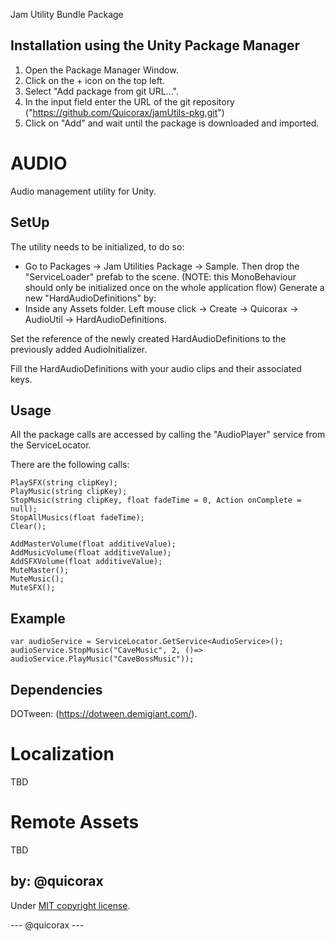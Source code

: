 Jam Utility Bundle Package

## Installation using the Unity Package Manager
1. Open the Package Manager Window. 
2. Click on the + icon on the top left.
3. Select "Add package from git URL...".
4. In the input field enter the URL of the git repository ("https://github.com/Quicorax/jamUtils-pkg.git")
5. Click on "Add" and wait until the package is downloaded and imported.

# AUDIO
Audio management utility for Unity.

## SetUp
The utility needs to be initialized, to do so: 
- Go to Packages -> Jam Utilities Package -> Sample. Then drop the "ServiceLoader" prefab to the scene. (NOTE: this MonoBehaviour should only be initialized once on the whole application flow)
Generate a new "HardAudioDefinitions" by:
- Inside any Assets folder. Left mouse click -> Create -> Quicorax -> AudioUtil -> HardAudioDefinitions.

Set the reference of the newly created HardAudioDefinitions to the previously added AudioInitializer.

Fill the HardAudioDefinitions with your audio clips and their associated keys.

## Usage
All the package calls are accessed by calling the "AudioPlayer" service from the ServiceLocator.

There are the following calls:
```
PlaySFX(string clipKey);
PlayMusic(string clipKey);
StopMusic(string clipKey, float fadeTime = 0, Action onComplete = null);
StopAllMusics(float fadeTime);
Clear();

AddMasterVolume(float additiveValue);
AddMusicVolume(float additiveValue);
AddSFXVolume(float additiveValue);
MuteMaster();
MuteMusic();
MuteSFX();
```
## Example
``` 
var audioService = ServiceLocator.GetService<AudioService>();
audioService.StopMusic("CaveMusic", 2, ()=> audioService.PlayMusic("CaveBossMusic"));
```

## Dependencies
DOTween: (https://dotween.demigiant.com/).


# Localization
TBD

# Remote Assets
TBD

## by: @quicorax
Under [MIT copyright license](https://github.com/Quicorax/jamUtils-pkg/blob/main/LICENSE.txt).

--- @quicorax ---

